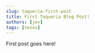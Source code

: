 ```yaml
---
slug: taqueria-first-post
title: First Taqueria Blog Post!
authors: [jev]
tags: [tezos]
---
```


First post goes here!

